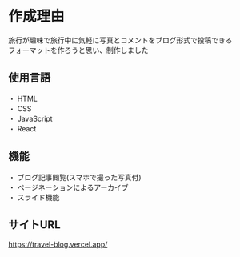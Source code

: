 # 作成理由
旅行が趣味で旅行中に気軽に写真とコメントをブログ形式で投稿できる<br>
フォーマットを作ろうと思い、制作しました

## 使用言語
・ HTML  
・ CSS  
・ JavaScript  
・ React  

## 機能
・ ブログ記事閲覧(スマホで撮った写真付)  
・ ページネーションによるアーカイブ  
・ スライド機能

## サイトURL  
https://travel-blog.vercel.app/
